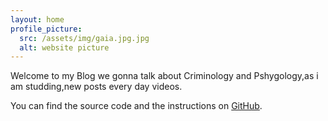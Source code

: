 ```yaml
---
layout: home
profile_picture:
  src: /assets/img/gaia.jpg.jpg
  alt: website picture
---
```


<p>
Welcome to my Blog we gonna talk about Criminology and Pshygology,as i am studding,new posts every day videos.
</p>

<p>
  You can find the source code and the instructions on <a href="https://github.com/eliottvincent/bay">GitHub</a>.
</p>
